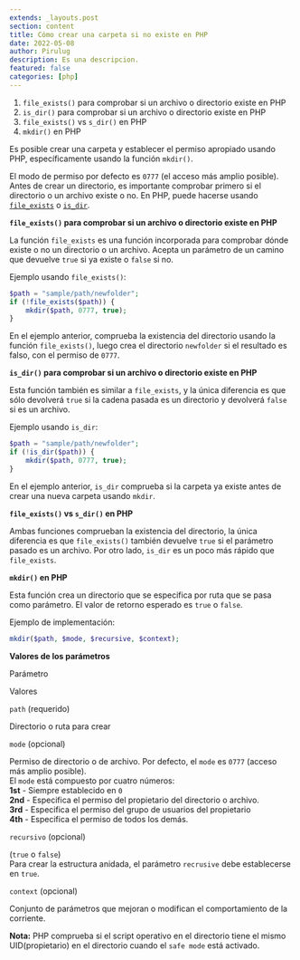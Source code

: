 ```yaml
---
extends: _layouts.post
section: content
title: Cómo crear una carpeta si no existe en PHP
date: 2022-05-08
author: Pirulug
description: Es una descripcion.
featured: false
categories: [php]
---
```


1. `file_exists()`  para comprobar si un archivo o directorio existe en PHP
2. `is_dir()`  para comprobar si un archivo o directorio existe en PHP
3. `file_exists()`  vs  `s_dir()`  en PHP
4. `mkdir()`  en PHP

Es posible crear una carpeta y establecer el permiso apropiado usando PHP, específicamente usando la función  `mkdir()`.

El modo de permiso por defecto es  `0777`  (el acceso más amplio posible). Antes de crear un directorio, es importante comprobar primero si el directorio o un archivo existe o no. En PHP, puede hacerse usando  [`file_exists`](https://www.php.net/manual/en/function.mkdir.php)  o  [`is_dir`](https://www.php.net/manual/en/function.is-dir.php).

**`file_exists()`  para comprobar si un archivo o directorio existe en PHP**

La función  `file_exists`  es una función incorporada para comprobar dónde existe o no un directorio o un archivo. Acepta un parámetro de un camino que devuelve  `true`  si ya existe o  `false`  si no.

Ejemplo usando  `file_exists()`:

```php
$path = "sample/path/newfolder";
if (!file_exists($path)) {
    mkdir($path, 0777, true);
}
```

En el ejemplo anterior, comprueba la existencia del directorio usando la función  `file_exists()`, luego crea el directorio  `newfolder`  si el resultado es falso, con el permiso de  `0777`.

**`is_dir()`  para comprobar si un archivo o directorio existe en PHP**

Esta función también es similar a  `file_exists`, y la única diferencia es que sólo devolverá  `true`  si la cadena pasada es un directorio y devolverá  `false`  si es un archivo.

Ejemplo usando  `is_dir`:

```php
$path = "sample/path/newfolder";
if (!is_dir($path)) {
    mkdir($path, 0777, true);
}
```

En el ejemplo anterior,  `is_dir`  comprueba si la carpeta ya existe antes de crear una nueva carpeta usando  `mkdir`.

**`file_exists()`  vs  `s_dir()`  en PHP**

Ambas funciones comprueban la existencia del directorio, la única diferencia es que  `file_exists()`  también devuelve  `true`  si el parámetro pasado es un archivo. Por otro lado,  `is_dir`  es un poco más rápido que  `file_exists`.

**`mkdir()`  en PHP**

Esta función crea un directorio que se especifica por ruta que se pasa como parámetro. El valor de retorno esperado es  `true`  o  `false`.

Ejemplo de implementación:

```php
mkdir($path, $mode, $recursive, $context);
```

**Valores de los parámetros**

Parámetro

Valores

`path`  (requerido)

Directorio o ruta para crear

`mode`  (opcional)

Permiso de directorio o de archivo. Por defecto, el  `mode`  es  `0777`  (acceso más amplio posible).  
El  `mode`  está compuesto por cuatro números:  
**1st**  - Siempre establecido en  `0`  
**2nd**  - Especifica el permiso del propietario del directorio o archivo.  
**3rd**  - Especifica el permiso del grupo de usuarios del propietario  
**4th**  - Especifica el permiso de todos los demás.

`recursivo`  (opcional)

(`true`  o  `false`)  
Para crear la estructura anidada, el parámetro  `recrusive`  debe establecerse en  `true`.

`context`  (opcional)

Conjunto de parámetros que mejoran o modifican el comportamiento de la corriente.

**Nota:**  PHP comprueba si el script operativo en el directorio tiene el mismo UID(propietario) en el directorio cuando el  `safe mode`  está activado.
